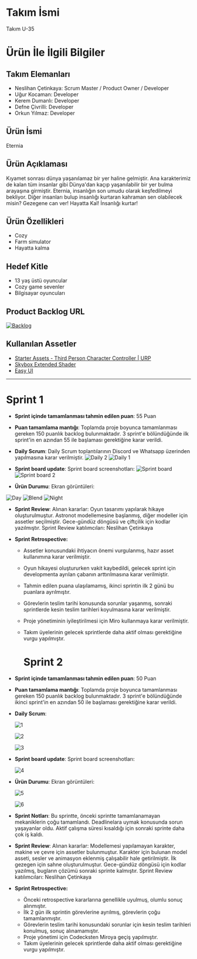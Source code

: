 # **Takım İsmi**
Takım U-35

# Ürün İle İlgili Bilgiler

## Takım Elemanları
- Neslihan Çetinkaya: Scrum Master / Product Owner / Developer
- Uğur Kocaman: Developer
- Kerem Dumanlı: Developer
- Defne Çivrilli: Developer
- Orkun Yılmaz: Developer

## Ürün İsmi

Eternia

## Ürün Açıklaması

Kıyamet sonrası dünya yaşanılamaz bir yer haline gelmiştir. Ana karakterimiz de kalan tüm insanlar gibi Dünya'dan kaçıp yaşanılabilir bir yer bulma arayaşına girmiştir. Eternia, insanlığın son umudu olarak keşfedilmeyi bekliyor. Diğer insanları bulup insanlığı kurtaran kahraman sen olabilecek misin? Gezegene can ver! Hayatta Kal! İnsanlığı kurtar!

## Ürün Özellikleri

- Cozy
- Farm simulator
- Hayatta kalma

## Hedef Kitle

- 13 yaş üstü oyuncular
- Cozy game sevenler
- Bilgisayar oyuncuları

## Product Backlog URL

[![Backlog](https://github.com/neslihancetinkaya/U35/assets/36277482/2c2300b8-801a-40ab-b38f-4640777cddad)](https://miro.com/app/board/uXjVM9to0Ls=/?share_link_id=893958219063)


## Kullanılan Assetler

- [Starter Assets - Third Person Character Controller | URP](https://assetstore.unity.com/packages/essentials/starter-assets-third-person-character-controller-urp-196526)
- [Skybox Extended Shader](https://assetstore.unity.com/packages/vfx/shaders/free-skybox-extended-shader-107400)
- [Easy UI](https://assetstore.unity.com/packages/2d/gui/icons/easy-ui-emerald-default-112796)


---

# Sprint 1

- **Sprint içinde tamamlanması tahmin edilen puan**: 55 Puan


- **Puan tamamlama mantığı**: Toplamda proje boyunca tamamlanması gereken 150 puanlık backlog bulunmaktadır. 3 sprint'e bölündüğünde ilk sprint'in en azından 55 ile başlaması gerektiğine karar verildi.


- **Daily Scrum**: Daily Scrum toplantılarının Discord ve Whatsapp üzerinden yapılmasına karar verilmiştir.
  ![Daily 2](https://github.com/neslihancetinkaya/U35/assets/36277482/1391390e-9739-4740-8dfa-6b969754b72f)
  ![Daily 1](https://github.com/neslihancetinkaya/U35/assets/36277482/00302c35-a2c3-45cf-b4b2-bc62d85c15b7)



- **Sprint board update**: Sprint board screenshotları:
![Sprint board](https://github.com/neslihancetinkaya/U35/assets/36277482/30b6a83d-8c48-48ff-822e-7e9848e8451a)
![Sprint board 2](https://github.com/neslihancetinkaya/U35/assets/36277482/dd0c4890-1f30-4f6a-9d25-1aa96d3c26be)


  
- **Ürün Durumu**: Ekran görüntüleri:
  
![Day](https://github.com/neslihancetinkaya/U35/assets/36277482/0863afcd-8567-4bf1-abd9-08d4b0cb5957)
![Blend](https://github.com/neslihancetinkaya/U35/assets/36277482/58a37de0-0ec5-481a-aac7-0ded47e107fa)
![Night](https://github.com/neslihancetinkaya/U35/assets/36277482/847bd38d-3f02-4462-84f4-be1aac2cc9ba)


- **Sprint Review**: 
Alınan kararlar: Oyun tasarımı yapılarak hikaye oluşturulmuştur. Astronot modellemesine başlanmış, diğer modeller için assetler seçilmiştir. Gece-gündüz döngüsü ve çiftçilik için kodlar yazılmıştır. Sprint Review katılımcıları: Neslihan Çetinkaya

- **Sprint Retrospective:**
  - Assetler konusundaki ihtiyacın önemi vurgulanmış, hazır asset kullanımına karar verilmiştir.
  - Oyun hikayesi oluştururken vakit kaybedildi, gelecek sprint için developmenta ayrılan çabanın arttırılmasına karar verilmiştir.
  - Tahmin edilen puana ulaşılamamış, ikinci sprintin ilk 2 günü bu puanlara ayrılmıştır.
  - Görevlerin teslim tarihi konusunda sorunlar yaşanmış, sonraki sprintlerde kesin teslim tarihleri koyulmasına karar verilmiştir.
  - Proje yönetiminin iyileştirilmesi için Miro kullanmaya karar verilmiştir.
  - Takım üyelerinin gelecek sprintlerde daha aktif olması gerektiğine vurgu yapılmıştır.
 
    # Sprint 2

- **Sprint içinde tamamlanması tahmin edilen puan**: 50 Puan
- **Puan tamamlama mantığı**: Toplamda proje boyunca tamamlanması gereken 150 puanlık backlog bulunmaktadır. 3 sprint'e bölündüğünde ikinci sprint'in en azından 50 ile başlaması gerektiğine karar verildi.
- **Daily Scrum**:
    
    ![1](https://user-images.githubusercontent.com/36277482/250406510-7d332f4f-127d-465a-9a6a-09cbf0a3271b.png)
    
    ![2](https://user-images.githubusercontent.com/36277482/250406334-8d59aac5-7cef-4d6b-8d47-6c3b3081db45.png)
    
    ![3](https://user-images.githubusercontent.com/36277482/250406399-91383b12-1559-41c5-afbe-d8dbe73ec73b.png)
    
- **Sprint board update**: Sprint board screenshotları:
    
    ![4](https://user-images.githubusercontent.com/36277482/250406103-2a99100a-c34b-4542-ac95-57705e043b57.png)
    
- **Ürün Durumu**: Ekran görüntüleri:
    
    ![5](https://user-images.githubusercontent.com/36277482/250406296-41a2af0b-6468-4c45-ac1d-27f6947e2b68.png)
    
    ![6](https://user-images.githubusercontent.com/36277482/250406567-1e5602c4-8a98-4349-8106-181a6fc0a18d.png)
    
- **Sprint Notları**: Bu sprintte, önceki sprintte tamamlanamayan mekaniklerin çoğu tamamlandı. Deadlinelara uymak konusunda sorun yaşayanlar oldu. Aktif çalışma süresi kısaldığı için sonraki sprinte daha çok iş kaldı.
- **Sprint Review**: Alınan kararlar: Modellemesi yapılamayan karakter, makine ve çevre için assetler bulunmuştur. Karakter için bulunan model asseti, sesler ve animasyon eklenmiş çalışabilir hale getirilmiştir. İlk gezegen için sahne oluşturulmuştur. Gece-gündüz döngüsü için kodlar yazılmış, bugların çözümü sonraki sprinte kalmıştır. Sprint Review katılımcıları: Neslihan Çetinkaya
- **Sprint Retrospective:**
    - Önceki retrospective kararlarına genellikle uyulmuş, olumlu sonuç alınmıştır.
    - İlk 2 gün ilk sprintin görevlerine ayrılmış, görevlerin çoğu tamamlanmıştır.
    - Görevlerin teslim tarihi konusundaki sorunlar için kesin teslim tarihleri konulmuş, sonuç alınamamıştır.
    - Proje yönetimi için Codecksten Miroya geçiş yapılmıştır.
    - Takım üyelerinin gelecek sprintlerde daha aktif olması gerektiğine vurgu yapılmıştır.
